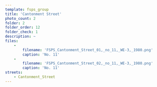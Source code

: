 ```yaml
---
template: fsps_group
title: 'Cantonment Street'
photo_count: 2
folder: 2
folder_order: 12
folder_check: 1
description: ~
files:
    -
        filename: 'FSPS_Cantonment_Street_01,_no_11,_WE-3,_1980.png'
        caption: 'No. 11'
    -
        filename: 'FSPS_Cantonment_Street_02,_no_11,_WE-3,_1980.png'
        caption: 'No. 11'
streets:
    - Cantonment_Street
---
```

